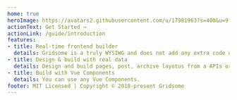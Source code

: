 ```yaml
---
home: true
heroImage: https://avatars2.githubusercontent.com/u/17981963?s=400&u=9fc398bb43017c2dc52d72f1801282d4a6626a5e&v=4
actionText: Get Started →
actionLink: /guide/introduction
features:
- title: Real-time frontend builder
  details: Gridsome is a truly WYSIWG and does not add any extra code or fuzz. What you see is what you really get.
- title: Design & build with real data
  details: Design and build pages, post, archive layotus from a APIs or Headless CMS. Just connect a source and start designing.
- title: Build with Vue Components
  details: You can use any Vue Components.
footer: MIT Licensed | Copyright © 2018-present Gridsome
---
```

